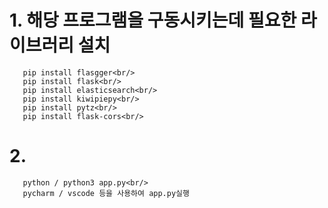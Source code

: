 # 1. 해당 프로그램을 구동시키는데 필요한 라이브러리 설치<br/>
~~~
   pip install flasgger<br/>
   pip install flask<br/>
   pip install elasticsearch<br/>
   pip install kiwipiepy<br/>
   pip install pytz<br/>
   pip install flask-cors<br/>
~~~
   
# 2. 
~~~
   python / python3 app.py<br/>
   pycharm / vscode 등을 사용하여 app.py실행
~~~


